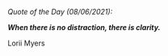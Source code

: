 *Quote of the Day (08/06/2021):*

_**When there is no distraction, there is clarity.**_

Lorii Myers